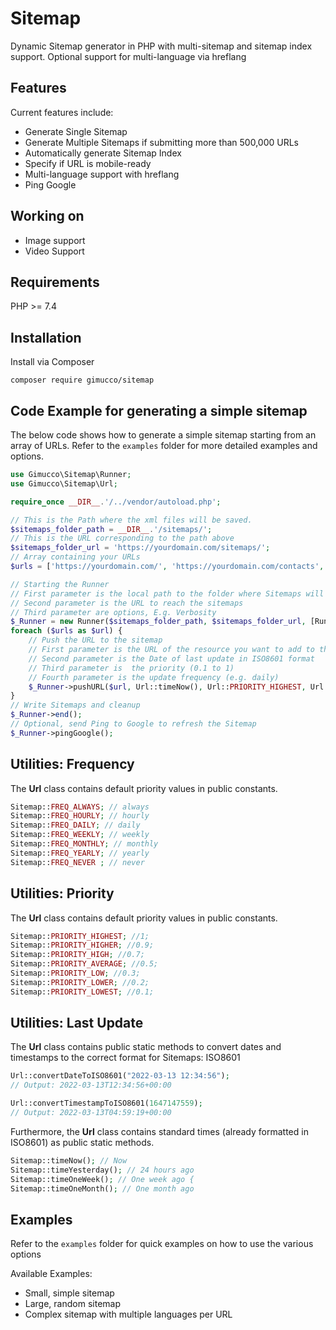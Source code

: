 # Sitemap

Dynamic Sitemap generator in PHP with multi-sitemap and sitemap index support.
Optional support for multi-language via hreflang

## Features

Current features include:

- Generate Single Sitemap
- Generate Multiple Sitemaps if submitting more than 500,000 URLs
- Automatically generate Sitemap Index
- Specify if URL is mobile-ready
- Multi-language support with hreflang
- Ping Google

## Working on

- Image support
- Video Support

## Requirements

PHP >= 7.4

## Installation

Install via Composer

```
composer require gimucco/sitemap
```

## Code Example for generating a simple sitemap

The below code shows how to generate a simple sitemap starting from an array of URLs.
Refer to the `examples` folder for more detailed examples and options. 

```PHP
use Gimucco\Sitemap\Runner;
use Gimucco\Sitemap\Url;

require_once __DIR__.'/../vendor/autoload.php';

// This is the Path where the xml files will be saved.
$sitemaps_folder_path = __DIR__.'/sitemaps/';
// This is the URL corresponding to the path above
$sitemaps_folder_url = 'https://yourdomain.com/sitemaps/';
// Array containing your URLs
$urls = ['https://yourdomain.com/', 'https://yourdomain.com/contacts', 'https://yourdomain.com/signup', 'https://yourdomain.com/login'];

// Starting the Runner
// First parameter is the local path to the folder where Sitemaps will be saved
// Second parameter is the URL to reach the sitemaps
// Third parameter are options, E.g. Verbosity
$_Runner = new Runner($sitemaps_folder_path, $sitemaps_folder_url, [Runner::OPTION_VERBOSE]);
foreach ($urls as $url) {
	// Push the URL to the sitemap
	// First parameter is the URL of the resource you want to add to the sitemap
	// Second parameter is the Date of last update in ISO8601 format
	// Third parameter is  the priority (0.1 to 1)
	// Fourth parameter is the update frequency (e.g. daily)
	$_Runner->pushURL($url, Url::timeNow(), Url::PRIORITY_HIGHEST, Url::FREQ_ALWAYS);
}
// Write Sitemaps and cleanup
$_Runner->end();
// Optional, send Ping to Google to refresh the Sitemap
$_Runner->pingGoogle();
```

## Utilities: Frequency
The **Url** class contains default priority values in public constants.

```PHP
Sitemap::FREQ_ALWAYS; // always
Sitemap::FREQ_HOURLY; // hourly
Sitemap::FREQ_DAILY; // daily
Sitemap::FREQ_WEEKLY; // weekly
Sitemap::FREQ_MONTHLY; // monthly
Sitemap::FREQ_YEARLY; // yearly
Sitemap::FREQ_NEVER ; // never
```

## Utilities: Priority
The **Url** class contains default priority values in public constants.

```PHP
Sitemap::PRIORITY_HIGHEST; //1;
Sitemap::PRIORITY_HIGHER; //0.9;
Sitemap::PRIORITY_HIGH; //0.7;
Sitemap::PRIORITY_AVERAGE; //0.5;
Sitemap::PRIORITY_LOW; //0.3;
Sitemap::PRIORITY_LOWER; //0.2;
Sitemap::PRIORITY_LOWEST; //0.1;
```

## Utilities: Last Update

The **Url** class contains public static methods to convert dates and timestamps to the correct format for Sitemaps: ISO8601

```PHP
Url::convertDateToISO8601("2022-03-13 12:34:56");
// Output: 2022-03-13T12:34:56+00:00

Url::convertTimestampToISO8601(1647147559);
// Output: 2022-03-13T04:59:19+00:00
```

Furthermore, the **Url** class contains standard times (already formatted  in ISO8601) as public static methods.

```PHP
Sitemap::timeNow(); // Now
Sitemap::timeYesterday(); // 24 hours ago
Sitemap::timeOneWeek(); // One week ago {
Sitemap::timeOneMonth(); // One month ago
```


## Examples
Refer to the `examples` folder for quick examples on how to use the various options

Available Examples:
- Small, simple sitemap
- Large, random sitemap
- Complex sitemap with multiple languages per URL